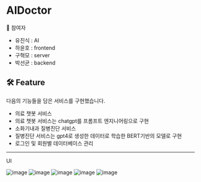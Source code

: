 # AIDoctor

👥 참여자
* 유진식 : AI
* 하윤호 : frontend
* 구혁모 : server
* 박선균 : backend

🛠️ Feature
---
다음의 기능들을 담은 서비스를 구현했습니다.
* 의료 챗봇 서비스
* 의료 챗봇 서비스는 chatgpt를 프롬프트 엔지니어링으로 구현
* 소화기내과 질병진단 서비스
* 질병진단 서비스는 gpt4로 생성한 데이터로 학습한 BERT기반의 모델로 구현
* 로그인 및 회원별 데이터베이스 관리

---
UI

![image](https://github.com/starplantr/AIDoctor/assets/79104952/058e266d-6873-4194-9d6f-fb4bbdb19e99)
![image](https://github.com/starplantr/AIDoctor/assets/79104952/9d18691e-654c-42e7-bacd-e4ee4aede8dc)
![image](https://github.com/starplantr/AIDoctor/assets/79104952/bd8535b1-31bf-436e-9949-220e84ca1394)
![image](https://github.com/starplantr/AIDoctor/assets/79104952/83fd8257-4416-4e97-8ab8-b7b7bf6a294e)
![image](https://github.com/starplantr/AIDoctor/assets/79104952/95635fa3-6297-4e57-a0ba-2a109649996e)
